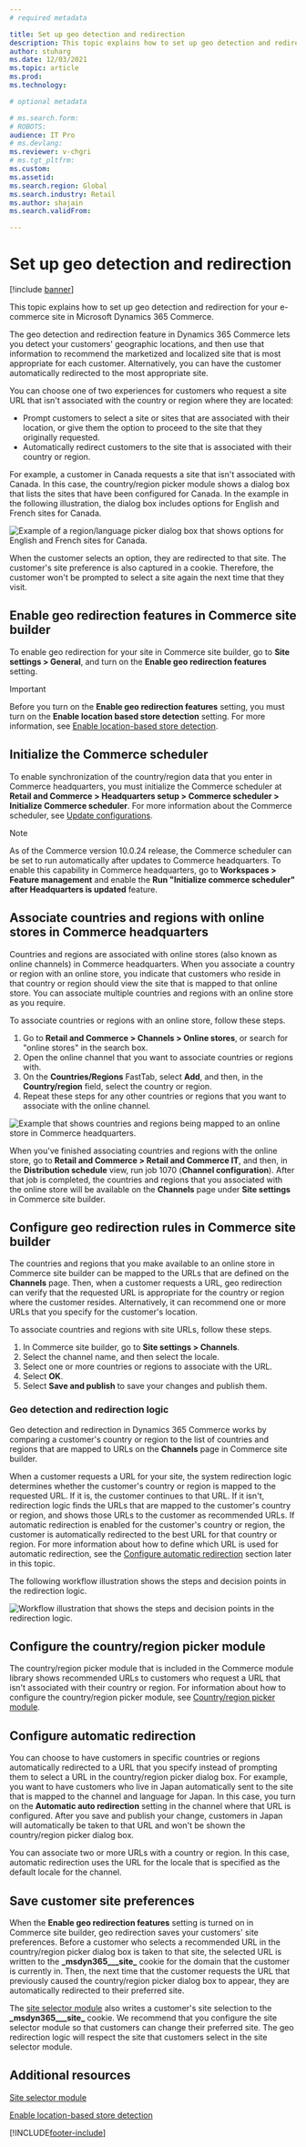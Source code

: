 ```yaml
---
# required metadata

title: Set up geo detection and redirection
description: This topic explains how to set up geo detection and redirection for your e-commerce site in Microsoft Dynamics 365 Commerce.
author: stuharg
ms.date: 12/03/2021
ms.topic: article
ms.prod: 
ms.technology: 

# optional metadata

# ms.search.form: 
# ROBOTS: 
audience: IT Pro
# ms.devlang: 
ms.reviewer: v-chgri
# ms.tgt_pltfrm: 
ms.custom: 
ms.assetid: 
ms.search.region: Global
ms.search.industry: Retail
ms.author: shajain
ms.search.validFrom: 

---
```

# Set up geo detection and redirection

[!include [banner](../includes/banner.md)]

This topic explains how to set up geo detection and redirection for your e-commerce site in Microsoft Dynamics 365 Commerce.

The geo detection and redirection feature in Dynamics 365 Commerce lets you detect your customers' geographic locations, and then use that information to recommend the marketized and localized site that is most appropriate for each customer. Alternatively, you can have the customer automatically redirected to the most appropriate site.

You can choose one of two experiences for customers who request a site URL that isn't associated with the country or region where they are located:

- Prompt customers to select a site or sites that are associated with their location, or give them the option to proceed to the site that they originally requested.
- Automatically redirect customers to the site that is associated with their country or region.

For example, a customer in Canada requests a site that isn't associated with Canada. In this case, the country/region picker module shows a dialog box that lists the sites that have been configured for Canada. In the example in the following illustration, the dialog box includes options for English and French sites for Canada.

![Example of a region/language picker dialog box that shows options for English and French sites for Canada.](./media/Geo_Country-region-picker.png)

When the customer selects an option, they are redirected to that site. The customer's site preference is also captured in a cookie. Therefore, the customer won't be prompted to select a site again the next time that they visit.

## Enable geo redirection features in Commerce site builder

To enable geo redirection for your site in Commerce site builder, go to **Site settings \> General**, and turn on the **Enable geo redirection features** setting.

> [!IMPORTANT]
> Before you turn on the **Enable geo redirection features** setting, you must turn on the **Enable location based store detection** setting. For more information, see [Enable location-based store detection](enable-store-detection.md).

## Initialize the Commerce scheduler

To enable synchronization of the country/region data that you enter in Commerce headquarters, you must initialize the Commerce scheduler at **Retail and Commerce \> Headquarters setup \> Commerce scheduler \> Initialize Commerce scheduler**. For more information about the Commerce scheduler, see [Update configurations](dev-itpro/cdx-best-practices.md#update-configurations). 

> [!NOTE]
> As of the Commerce version 10.0.24 release, the Commerce scheduler can be set to run automatically after updates to Commerce headquarters. To enable this capability in Commerce headquarters, go to **Workspaces \> Feature management** and enable the **Run "Initialize commerce scheduler" after Headquarters is updated** feature. 

## Associate countries and regions with online stores in Commerce headquarters

Countries and regions are associated with online stores (also known as online channels) in Commerce headquarters. When you associate a country or region with an online store, you indicate that customers who reside in that country or region should view the site that is mapped to that online store. You can associate multiple countries and regions with an online store as you require.

To associate countries or regions with an online store, follow these steps.

1. Go to **Retail and Commerce \> Channels \> Online stores**, or search for "online stores" in the search box.
1. Open the online channel that you want to associate countries or regions with.
1. On the **Countries/Regions** FastTab, select **Add**, and then, in the **Country/region** field, select the country or region.
1. Repeat these steps for any other countries or regions that you want to associate with the online channel.

![Example that shows countries and regions being mapped to an online store in Commerce headquarters.](./media/Geo_HQ-Country-Mapping.png)

When you've finished associating countries and regions with the online store, go to **Retail and Commerce \> Retail and Commerce IT**, and then, in the **Distribution schedule** view, run job 1070 (**Channel configuration**). After that job is completed, the countries and regions that you associated with the online store will be available on the **Channels** page under **Site settings** in Commerce site builder.

## Configure geo redirection rules in Commerce site builder

The countries and regions that you make available to an online store in Commerce site builder can be mapped to the URLs that are defined on the **Channels** page. Then, when a customer requests a URL, geo redirection can verify that the requested URL is appropriate for the country or region where the customer resides. Alternatively, it can recommend one or more URLs that you specify for the customer's location.

To associate countries and regions with site URLs, follow these steps.

1. In Commerce site builder, go to **Site settings \> Channels**.
1. Select the channel name, and then select the locale.
1. Select one or more countries or regions to associate with the URL.
1. Select **OK**.
1. Select **Save and publish** to save your changes and publish them.

### Geo detection and redirection logic

Geo detection and redirection in Dynamics 365 Commerce works by comparing a customer's country or region to the list of countries and regions that are mapped to URLs on the **Channels** page in Commerce site builder.

When a customer requests a URL for your site, the system redirection logic determines whether the customer's country or region is mapped to the requested URL. If it is, the customer continues to that URL. If it isn't, redirection logic finds the URLs that are mapped to the customer's country or region, and shows those URLs to the customer as recommended URLs. If automatic redirection is enabled for the customer's country or region, the customer is automatically redirected to the best URL for that country or region. For more information about how to define which URL is used for automatic redirection, see the [Configure automatic redirection](#configure-automatic-redirection) section later in this topic.

The following workflow illustration shows the steps and decision points in the redirection logic.

![Workflow illustration that shows the steps and decision points in the redirection logic.](./media/Geo_Redirection-Logic.png)

## Configure the country/region picker module

The country/region picker module that is included in the Commerce module library shows recommended URLs to customers who request a URL that isn't associated with their country or region. For information about how to configure the country/region picker module, see [Country/region picker module](country-region-picker-module.md).

## Configure automatic redirection

You can choose to have customers in specific countries or regions automatically redirected to a URL that you specify instead of prompting them to select a URL in the country/region picker dialog box. For example, you want to have customers who live in Japan automatically sent to the site that is mapped to the channel and language for Japan. In this case, you turn on the **Automatic auto redirection** setting in the channel where that URL is configured. After you save and publish your change, customers in Japan will automatically be taken to that URL and won't be shown the country/region picker dialog box.

You can associate two or more URLs with a country or region. In this case, automatic redirection uses the URL for the locale that is specified as the default locale for the channel.

## Save customer site preferences

When the **Enable geo redirection features** setting is turned on in Commerce site builder, geo redirection saves your customers' site preferences. Before a customer who selects a recommended URL in the country/region picker dialog box is taken to that site, the selected URL is written to the **\_msdyn365\_\_\_site\_** cookie for the domain that the customer is currently in. Then, the next time that the customer requests the URL that previously caused the country/region picker dialog box to appear, they are automatically redirected to their preferred site.

The [site selector module](site-selector.md) also writes a customer's site selection to the **\_msdyn365\_\_\_site\_** cookie. We recommend that you configure the site selector module so that customers can change their preferred site. The geo redirection logic will respect the site that customers select in the site selector module.

## Additional resources

[Site selector module](site-selector.md)

[Enable location-based store detection](enable-store-detection.md)

[!INCLUDE[footer-include](../includes/footer-banner.md)]
